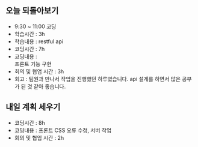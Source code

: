 ## 오늘 되돌아보기

- 9:30 ~ 11:00 코딩
- 학습시간 : 3h
- 학습내용 : restful api
- 코딩시간 : 7h
- 코딩내용 :  
   프론트 기능 구현
- 회의 및 협업 시간 : 3h
- 회고 :
  팀원과 만나서 작업을 진행했던 하루였습니다. api 설게를 하면서 많은 공부가 된 것 같아 좋습니다.

## 내일 계획 세우기

- 코딩시간 : 8h
- 코딩내용 : 프론트 CSS 오류 수정, 서버 작업
- 회의 및 협업 시간 : 2h
